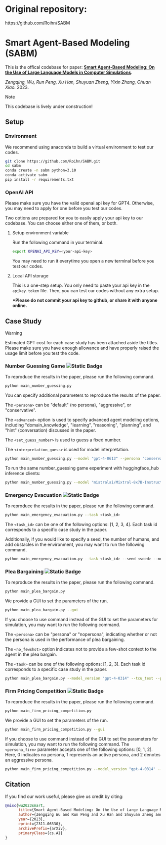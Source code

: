 # Original repository:

https://github.com/Roihn/SABM

# Smart Agent-Based Modeling (SABM)

This is the offical codebase for paper:
**[Smart Agent-Based Modeling: On the Use of Large Language Models in Computer Simulations](https://arxiv.org/abs/2311.06330)**.

_Zengqing, Wu, Run Peng, Xu Han, Shuyuan Zheng, Yixin Zhang, Chuan Xiao._ 2023.

> [!NOTE]
> This codebase is lively under construction!

## Setup

### Environment

We recommend using anaconda to build a virtual environment to test our codes.

```bash
git clone https://github.com/Roihn/SABM.git
cd sabm
conda create -n sabm python=3.10
conda activate sabm
pip install -r requirements.txt
```

### OpenAI API

Please make sure you have the valid openai api key for GPT4. Otherwise, you may need to apply for one before you test our codes.

Two options are prepared for you to easily apply your api key to our codebase. You can choose either one of them, or both.

1. Setup environment variable

   Run the following command in your terminal.

   ```bash
   export OPENAI_API_KEY=<your-api-key>
   ```

   You may need to run it everytime you open a new terminal before you test our codes.

2. Local API storage

   This is a one-step setup. You only need to paste your api key in the `apikey.token` file. Then, you can test our codes without any extra setup.

   **\*Please do not commit your api key to github, or share it with anyone online.**

## Case Study

> [!WARNING]
> Estimated GPT cost for each case study has been attached aside the titles. Please make sure you have enough allowance and have properly raised the usage limit before you test the code.

### Number Guessing Game ![Static Badge](https://img.shields.io/badge/GPT-%240.01%2Frun-green)

To reproduce the results in the paper, please run the following command.

```bash
python main_number_guessing.py
```

You can specify additional parameters to reproduce the results of the paper.

The `<persona>` can be "default" (no persona), "aggressive", or "conservative".

The `<advanced>` option is used to specify advanced agent modeling options, including "domain_knowledge", "learning", "reasoning", "planning", and "hint" (conversation) discussed in the paper.

The `<set_guess_number>` is used to guess a fixed number.

The `<interpretation_guess>` is used for model interpretation.

```bash
python main_number_guessing.py --model "gpt-4-0613" --persona "conservative" --advanced "domain_knowledge" --set_guess_number --interpretation_guess
```

To run the same number_guessing game experiment with huggingface_hub inference clients:

```bash
python main_number_guessing.py --model "mistralai/Mixtral-8x7B-Instruct-v0.1" --api_type "gradio" --temperature "0.1"
```

### Emergency Evacuation ![Static Badge](https://img.shields.io/badge/GPT-%2440%2Frun-green)

To reproduce the results in the paper, please run the following command.

```bash
python main_emergency_evacuation.py --task <task_id>
```

The `<task_id>` can be one of the following options: [1, 2, 3, 4]. Each task id corresponds to a specific case study in the paper.

Additionally, if you would like to specify a seed, the number of humans, and add obstacles in the environment, you may want to run the following command.

```bash
python main_emergency_evacuation.py --task <task_id> --seed <seed> --num_humans <num_humans> --need_obstacle
```

### Plea Bargaining ![Static Badge](https://img.shields.io/badge/GPT-%2410%2Frun-green)

To reproduce the results in the paper, please run the following command.

```bash
python main_plea_bargain.py
```

We provide a GUI to set the parameters of the run.

```bash
python main_plea_bargain.py --gui
```

If you choose to use command instead of the GUI to set the parameters for simulation, you may want to run the following command.

The `<persona>` can be "persona" or "nopersona", indicating whether or not the persona is used in the performance of plea bargaining.

The `<no_fewshot>` option indicates not to provide a few-shot context to the agent in the plea bargain.

The `<task>` can be one of the following options: [1, 2, 3]. Each task id corresponds to a specific case study in the paper.

```bash
python main_plea_bargain.py --model_version "gpt-4-0314" --tcu_test --persona "nopersona" --no_fewshot --output_max_tokens 100 --num_agents 1 --task 1
```

### Firm Pricing Competition ![Static Badge](https://img.shields.io/badge/GPT-%24200%2Frun-red)

To reproduce the results in the paper, please run the following command.

```bash
python main_firm_pricing_competition.py
```

We provide a GUI to set the parameters of the run.

```bash
python main_firm_pricing_competition.py --gui
```

If you choose to use command instead of the GUI to set the parameters for simulation, you may want to run the following command.
The `<persona_firm>` parameter accepts one of the following options: [0, 1, 2]. Here, 0 indicates no persona, 1 represents an active persona, and 2 denotes an aggressive persona.

```bash
python main_firm_pricing_competition.py --model_version "gpt-4-0314" --rounds 1000 --output_max_tokens 100 --breakpoint_rounds 20 --persona_firm1 1 --persona_firm2 1 --set_initial_price --cost 2 2 --parameter_a 14 --parameter_d 0.00333333333333 --parameter_beta 0.00666666666666 --initial_price 2 2 --load_data_location "Record-231112-1955-gpt-4-0314" --strategy --has_conversation
```

## Citation

If you find our work useful, please give us credit by citing:

```bibtex
@misc{wu2023smart,
      title={Smart Agent-Based Modeling: On the Use of Large Language Models in Computer Simulations},
      author={Zengqing Wu and Run Peng and Xu Han and Shuyuan Zheng and Yixin Zhang and Chuan Xiao},
      year={2023},
      eprint={2311.06330},
      archivePrefix={arXiv},
      primaryClass={cs.AI}
}
```
